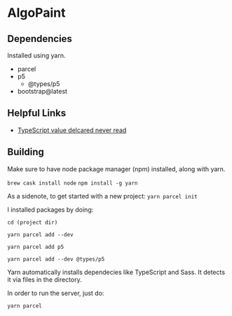 # AlgoPaint

## Dependencies
Installed using yarn.
- parcel
- p5
    - @types/p5
- bootstrap@latest

## Helpful Links
- [TypeScript value delcared never read](https://flaviocopes.com/typescript-disable-declared-never-read/)

## Building
Make sure to have node package manager (npm) installed, along with yarn.

```brew cask install node```
```npm install -g yarn```

As a sidenote, to get started with a new project:
```yarn parcel init```

I installed packages by doing:

```cd (project dir)```

```yarn parcel add --dev```

```yarn parcel add p5```

```yarn parcel add --dev @types/p5```

Yarn automatically installs dependecies like TypeScript and Sass. It detects it via files in the directory.

In order to run the server, just do:

```yarn parcel```